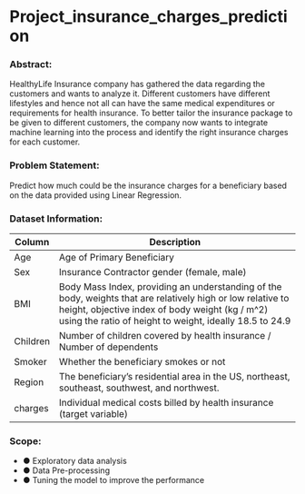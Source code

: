 # Project_insurance_charges_prediction

### Abstract:
HealthyLife Insurance company has gathered the data regarding the customers and wants to analyze it. Different customers have different lifestyles and hence not all can have the same medical expenditures or requirements for health insurance. To better tailor the insurance package to be given to different customers, the company now wants to integrate machine learning into the process and identify the right insurance charges for each customer.

### Problem Statement:
Predict how much could be the insurance charges for a beneficiary based on the data provided using Linear Regression.
 
### Dataset Information:

| Column	| Description |
|--|--|
| Age	| Age of Primary Beneficiary |
| Sex	| Insurance Contractor gender (female, male) |
| BMI	| Body Mass Index, providing an understanding of the body, weights that are relatively high or low relative to height, objective index of body weight (kg / m^2) using the ratio of height to weight, ideally 18.5 to 24.9 |
| Children	| Number of children covered by health insurance / Number of dependents |
| Smoker	| Whether the beneficiary smokes or not |
| Region	| The beneficiary’s residential area in the US, northeast, southeast, southwest, and northwest.|
| charges	| Individual medical costs billed by health insurance (target variable) |

### Scope:
- ●	Exploratory data analysis
- ●	Data Pre-processing
- ●	Tuning the model to improve the performance




